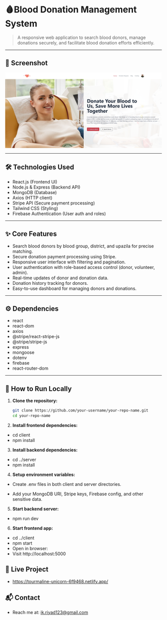 # 🩸Blood Donation Management System

> A responsive web application to search blood donors, manage donations securely, and facilitate blood donation efforts efficiently.

---

## 📸 Screenshot

![Project Screenshot](public/Screenshot_1.png)

---

## 🛠 Technologies Used

- React.js (Frontend UI)
- Node.js & Express (Backend API)
- MongoDB (Database)
- Axios (HTTP client)
- Stripe API (Secure payment processing)
- Tailwind CSS (Styling)
- Firebase Authentication (User auth and roles)

---

## ✨ Core Features

- Search blood donors by blood group, district, and upazila for precise matching.
- Secure donation payment processing using Stripe.
- Responsive user interface with filtering and pagination.
- User authentication with role-based access control (donor, volunteer, admin).
- Real-time updates of donor and donation data.
- Donation history tracking for donors.
- Easy-to-use dashboard for managing donors and donations.

---

## ⚙️ Dependencies

- react
- react-dom
- axios
- @stripe/react-stripe-js
- @stripe/stripe-js
- express
- mongoose
- dotenv
- firebase
- react-router-dom

---

## 🚀 How to Run Locally

1. **Clone the repository:**

   ```bash
   git clone https://github.com/your-username/your-repo-name.git
   cd your-repo-name
   ```

2. **Install frontend dependencies:**

- cd client
- npm install

3. **Install backend dependencies:**

- cd ../server
- npm install

4. **Setup environment variables:**

- Create .env files in both client and server directories.

- Add your MongoDB URI, Stripe keys, Firebase config, and other sensitive data.

5. **Start backend server:**

- npm run dev
6. **Start frontend app:**

- cd ../client
- npm start
- Open in browser:
- Visit http://localhost:5000

## 🔗 Live Project
- https://tourmaline-unicorn-6f9468.netlify.app/


## 📬 Contact

- Reach me at: ik.riyad123@gmail.com


